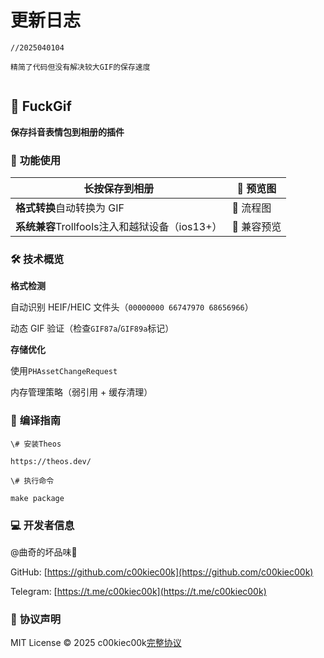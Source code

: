 # 更新日志



```
//2025040104

精简了代码但没有解决较大GIF的保存速度


```

## 🎉 **FuckGif**

**保存抖音表情包到相册的插件**

### 🌟 **功能使用**



| **长按保存**到相册                       | 📱 预览图  |
| --------------------------------- | ------- |
| **格式转换**自动转换为 GIF                 | 🔄 流程图  |
| **系统兼容**Trollfools注入和越狱设备（ios13+） | 📱 兼容预览 |

### 🛠 **技术概览**

**格式检测**

自动识别 HEIF/HEIC 文件头（`00000000 66747970 68656966`）

动态 GIF 验证（检查`GIF87a`/`GIF89a`标记）

**存储优化**

使用`PHAssetChangeRequest`

内存管理策略（弱引用 + 缓存清理）

### 📲 **编译指南**



```
\# 安装Theos

https://theos.dev/

\# 执行命令

make package
```

### 💻 **开发者信息**

@曲奇的坏品味🍻

GitHub: [https://github.com/c00kiec00k](https://github.com/c00kiec00k)

Telegram: [https://t.me/c00kiec00k](https://t.me/c00kiec00k)

### 📜 **协议声明**

MIT License © 2025 c00kiec00k[完整协议](https://github.com/c00kiec00k/FuckGif/blob/main/LICENSE)
